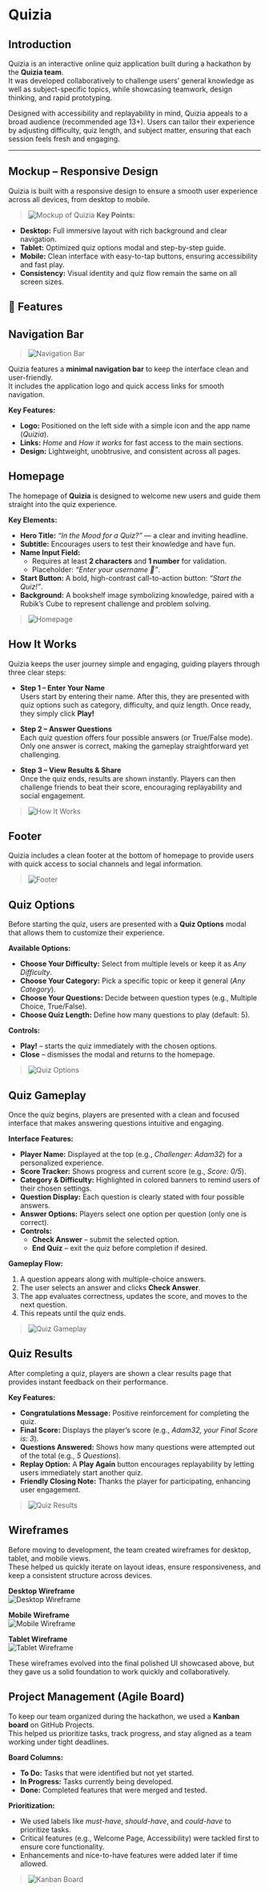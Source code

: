 # Quizia

## Introduction

Quizia is an interactive online quiz application built during a hackathon by the **Quizia team**.  
It was developed collaboratively to challenge users’ general knowledge as well as subject-specific topics, while showcasing teamwork, design thinking, and rapid prototyping.  

Designed with accessibility and replayability in mind, Quizia appeals to a broad audience (recommended age 13+). Users can tailor their experience by adjusting difficulty, quiz length, and subject matter, ensuring that each session feels fresh and engaging.    

---
## Mockup – Responsive Design

Quizia is built with a responsive design to ensure a smooth user experience across all devices, from desktop to mobile.    
> ![Mockup of Quizia](./docs/screenshots/mockup.png)
**Key Points:**
- **Desktop:** Full immersive layout with rich background and clear navigation.  
- **Tablet:** Optimized quiz options modal and step-by-step guide.  
- **Mobile:** Clean interface with easy-to-tap buttons, ensuring accessibility and fast play.  
- **Consistency:** Visual identity and quiz flow remain the same on all screen sizes. 

## 🚀 Features

## Navigation Bar

> ![Navigation Bar](./docs/screenshots/navbar.png)

Quizia features a **minimal navigation bar** to keep the interface clean and user-friendly.  
It includes the application logo and quick access links for smooth navigation.  

**Key Features:**
- **Logo:** Positioned on the left side with a simple icon and the app name (*Quizia*).  
- **Links:** *Home* and *How it works* for fast access to the main sections.  
- **Design:** Lightweight, unobtrusive, and consistent across all pages.  
 ## Homepage

The homepage of **Quizia** is designed to welcome new users and guide them straight into the quiz experience.  

**Key Elements:**
- **Hero Title:** *“In the Mood for a Quiz?”* — a clear and inviting headline.  
- **Subtitle:** Encourages users to test their knowledge and have fun.  
- **Name Input Field:**  
  - Requires at least **2 characters** and **1 number** for validation.  
  - Placeholder: *“Enter your username 🦉”*.  
- **Start Button:** A bold, high-contrast call-to-action button: *“Start the Quiz!”*.  
- **Background:** A bookshelf image symbolizing knowledge, paired with a Rubik’s Cube to represent challenge and problem solving.  

> ![Homepage](./docs/screenshots/home.png)

## How It Works

Quizia keeps the user journey simple and engaging, guiding players through three clear steps:

- **Step 1 – Enter Your Name**  
  Users start by entering their name. After this, they are presented with quiz options such as category, difficulty, and quiz length. Once ready, they simply click **Play!**  

- **Step 2 – Answer Questions**  
  Each quiz question offers four possible answers (or True/False mode). Only one answer is correct, making the gameplay straightforward yet challenging.  

- **Step 3 – View Results & Share**  
  Once the quiz ends, results are shown instantly. Players can then challenge friends to beat their score, encouraging replayability and social engagement.   

> ![How It Works](./docs/screenshots/howitworks.png)
## Footer

Quizia includes a clean footer at the bottom of homepage to provide users with quick access to social channels and legal information.  

> ![Footer](./docs/screenshots/footer.png)
## Quiz Options

Before starting the quiz, users are presented with a **Quiz Options** modal that allows them to customize their experience.  

**Available Options:**
- **Choose Your Difficulty:** Select from multiple levels or keep it as *Any Difficulty*.  
- **Choose Your Category:** Pick a specific topic or keep it general (*Any Category*).  
- **Choose Your Questions:** Decide between question types (e.g., Multiple Choice, True/False).  
- **Choose Quiz Length:** Define how many questions to play (default: 5).  

**Controls:**
- **Play!** – starts the quiz immediately with the chosen options.  
- **Close** – dismisses the modal and returns to the homepage.  

> ![Quiz Options](./docs/screenshots/quiz_options.png)

## Quiz Gameplay

Once the quiz begins, players are presented with a clean and focused interface that makes answering questions intuitive and engaging.  

**Interface Features:**
- **Player Name:** Displayed at the top (e.g., *Challenger: Adam32*) for a personalized experience.  
- **Score Tracker:** Shows progress and current score (e.g., *Score: 0/5*).  
- **Category & Difficulty:** Highlighted in colored banners to remind users of their chosen settings.  
- **Question Display:** Each question is clearly stated with four possible answers.  
- **Answer Options:** Players select one option per question (only one is correct).  
- **Controls:**  
  - **Check Answer** – submit the selected option.  
  - **End Quiz** – exit the quiz before completion if desired.  

**Gameplay Flow:**
1. A question appears along with multiple-choice answers.  
2. The user selects an answer and clicks **Check Answer**.  
3. The app evaluates correctness, updates the score, and moves to the next question.  
4. This repeats until the quiz ends.  

> 
> ![Quiz Gameplay](./docs/screenshots/quiz-game.png)
## Quiz Results

After completing a quiz, players are shown a clear results page that provides instant feedback on their performance.  

**Key Features:**
- **Congratulations Message:** Positive reinforcement for completing the quiz.  
- **Final Score:** Displays the player’s score (e.g., *Adam32, your Final Score is: 3*).  
- **Questions Answered:** Shows how many questions were attempted out of the total (e.g., *5 Questions*).  
- **Replay Option:** A **Play Again** button encourages replayability by letting users immediately start another quiz.  
- **Friendly Closing Note:** Thanks the player for participating, enhancing user engagement.  
 
> ![Quiz Results](./docs/screenshots/result_page.png)
## Wireframes

Before moving to development, the team created wireframes for desktop, tablet, and mobile views.  
These helped us quickly iterate on layout ideas, ensure responsiveness, and keep a consistent structure across devices.  

**Desktop Wireframe**  
![Desktop Wireframe](./docs/screenshots/desktop.png)

**Mobile Wireframe**  
![Mobile Wireframe](./docs/screenshots/mobile.png)

**Tablet Wireframe**  
![Tablet Wireframe](./docs/screenshots/tablet.png)

These wireframes evolved into the final polished UI showcased above, but they gave us a solid foundation to work quickly and collaboratively.  

## Project Management (Agile Board)

To keep our team organized during the hackathon, we used a **Kanban board** on GitHub Projects.  
This helped us prioritize tasks, track progress, and stay aligned as a team working under tight deadlines.  

**Board Columns:**
- **To Do:** Tasks that were identified but not yet started.  
- **In Progress:** Tasks currently being developed.  
- **Done:** Completed features that were merged and tested.  

**Prioritization:**
- We used labels like *must-have*, *should-have*, and *could-have* to prioritize tasks.  
- Critical features (e.g., Welcome Page, Accessibility) were tackled first to ensure core functionality.  
- Enhancements and nice-to-have features were added later if time allowed.  
> ![Kanban Board](./docs/screenshots/project_board.png)

